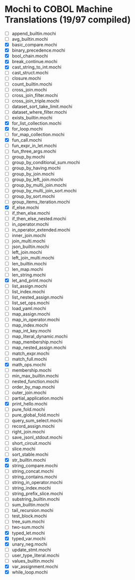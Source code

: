 # Mochi to COBOL Machine Translations (19/97 compiled)

- [ ] append_builtin.mochi
- [ ] avg_builtin.mochi
- [x] basic_compare.mochi
- [x] binary_precedence.mochi
- [x] bool_chain.mochi
- [x] break_continue.mochi
- [x] cast_string_to_int.mochi
- [ ] cast_struct.mochi
- [ ] closure.mochi
- [ ] count_builtin.mochi
- [ ] cross_join.mochi
- [ ] cross_join_filter.mochi
- [ ] cross_join_triple.mochi
- [ ] dataset_sort_take_limit.mochi
- [ ] dataset_where_filter.mochi
- [ ] exists_builtin.mochi
- [x] for_list_collection.mochi
- [x] for_loop.mochi
- [ ] for_map_collection.mochi
- [x] fun_call.mochi
- [ ] fun_expr_in_let.mochi
- [ ] fun_three_args.mochi
- [ ] group_by.mochi
- [ ] group_by_conditional_sum.mochi
- [ ] group_by_having.mochi
- [ ] group_by_join.mochi
- [ ] group_by_left_join.mochi
- [ ] group_by_multi_join.mochi
- [ ] group_by_multi_join_sort.mochi
- [ ] group_by_sort.mochi
- [ ] group_items_iteration.mochi
- [x] if_else.mochi
- [ ] if_then_else.mochi
- [ ] if_then_else_nested.mochi
- [ ] in_operator.mochi
- [ ] in_operator_extended.mochi
- [ ] inner_join.mochi
- [ ] join_multi.mochi
- [ ] json_builtin.mochi
- [ ] left_join.mochi
- [ ] left_join_multi.mochi
- [ ] len_builtin.mochi
- [ ] len_map.mochi
- [ ] len_string.mochi
- [x] let_and_print.mochi
- [ ] list_assign.mochi
- [ ] list_index.mochi
- [ ] list_nested_assign.mochi
- [ ] list_set_ops.mochi
- [ ] load_yaml.mochi
- [ ] map_assign.mochi
- [ ] map_in_operator.mochi
- [ ] map_index.mochi
- [ ] map_int_key.mochi
- [ ] map_literal_dynamic.mochi
- [ ] map_membership.mochi
- [ ] map_nested_assign.mochi
- [ ] match_expr.mochi
- [ ] match_full.mochi
 - [x] math_ops.mochi
- [ ] membership.mochi
- [ ] min_max_builtin.mochi
- [ ] nested_function.mochi
- [ ] order_by_map.mochi
- [ ] outer_join.mochi
- [ ] partial_application.mochi
- [x] print_hello.mochi
- [ ] pure_fold.mochi
- [ ] pure_global_fold.mochi
- [ ] query_sum_select.mochi
- [ ] record_assign.mochi
- [ ] right_join.mochi
- [ ] save_jsonl_stdout.mochi
- [ ] short_circuit.mochi
- [ ] slice.mochi
- [ ] sort_stable.mochi
 - [x] str_builtin.mochi
- [x] string_compare.mochi
- [ ] string_concat.mochi
- [ ] string_contains.mochi
- [ ] string_in_operator.mochi
- [ ] string_index.mochi
- [ ] string_prefix_slice.mochi
- [ ] substring_builtin.mochi
- [ ] sum_builtin.mochi
- [ ] tail_recursion.mochi
- [ ] test_block.mochi
- [ ] tree_sum.mochi
- [ ] two-sum.mochi
- [x] typed_let.mochi
- [x] typed_var.mochi
- [x] unary_neg.mochi
- [ ] update_stmt.mochi
- [ ] user_type_literal.mochi
- [ ] values_builtin.mochi
- [x] var_assignment.mochi
- [x] while_loop.mochi
